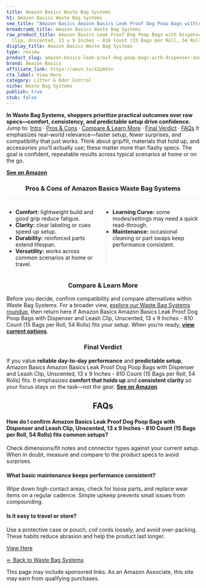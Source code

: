 ```yaml
---
title: Amazon Basics Waste Bag Systems
h1: Amazon Basics Waste Bag Systems
seo_title: "Amazon Basics Amazon Basics Leak Proof Dog Poop Bags with\u2026"
breadcrumb_title: Amazon Basics Waste Bag Systems
raw_product_title: Amazon Basics Leak Proof Dog Poop Bags with Dispenser and Leash
  Clip, Unscented, 13 x 9 Inches - 810 Count (15 Bags per Roll, 54 Rolls)
display_title: Amazon Basics Waste Bag Systems
type: review
product_slug: amazon-basics-leak-proof-dog-poop-bags-with-dispenser-and-leash-clip-un-dceaab48
brand: Amazon Basics
affiliate_link: https://amzn.to/42pAGtn
cta_label: View Here
category: Litter & Odor Control
niche: Waste Bag Systems
publish: true
stub: false
---
```


<div id="intro" class="full-width"><p><strong>In Waste Bag Systems, shoppers prioritize practical outcomes over raw specs&mdash;comfort, consistency, and predictable setup drive confidence.</strong> Jump to: <a href="#intro">Intro</a> · <a href="#pros-cons">Pros &amp; Cons</a> · <a href="#compare-more">Compare &amp; Learn More</a> · <a href="#verdict">Final Verdict</a> · <a href="#faqs">FAQs</a> It emphasizes real-world relevance&mdash;faster setup, fewer surprises, and compatibility that just works. Think about grip/fit, materials that hold up, and accessories you’ll actually use; these matter more than flashy specs. The goal is confident, repeatable results across typical scenarios at home or on the go.</p><p><a href="https://amzn.to/42pAGtn" rel="nofollow sponsored noopener" target="_blank"><strong>See on Amazon</strong></a></p></div>
<h3 id="pros-cons" style="text-align:center;">Pros &amp; Cons of Amazon Basics Waste Bag Systems</h3>
<div class="pc-grid" style="display:grid;grid-template-columns:1fr 1fr;gap:16px;border-top:1px solid #e5e7eb;padding-top:12px;">
  <ul>
    <li><strong>Comfort:</strong> lightweight build and good grip reduce fatigue.</li>
    <li><strong>Clarity:</strong> clear labeling or cues speed up setup.</li>
    <li><strong>Durability:</strong> reinforced parts extend lifespan.</li>
    <li><strong>Versatility:</strong> works across common scenarios at home or travel.</li>
  </ul>
  <ul style="border-left:1px solid #e5e7eb;padding-left:16px;">
    <li><strong>Learning Curve:</strong> some modes/settings may need a quick read-through.</li>
    <li><strong>Maintenance:</strong> occasional cleaning or part swaps keep performance consistent.</li>
  </ul>
</div>


<h3 id="compare-more" style="text-align:center;">Compare &amp; Learn More</h3>
<p>Before you decide, confirm compatibility and compare alternatives within Waste Bag Systems. For a broader view, <a href="#">explore our Waste Bag Systems roundup</a>, then return here if Amazon Basics Amazon Basics Leak Proof Dog Poop Bags with Dispenser and Leash Clip, Unscented, 13 x 9 Inches - 810 Count (15 Bags per Roll, 54 Rolls) fits your setup. When you’re ready, <a href="https://amzn.to/42pAGtn" rel="nofollow sponsored noopener" target="_blank"><strong>view current options</strong></a>.</p>

<h3 id="verdict" style="text-align:center;">Final Verdict</h3>
<p>If you value <strong>reliable day-to-day performance</strong> and <strong>predictable setup</strong>, Amazon Basics Amazon Basics Leak Proof Dog Poop Bags with Dispenser and Leash Clip, Unscented, 13 x 9 Inches - 810 Count (15 Bags per Roll, 54 Rolls) fits. It emphasizes <strong>comfort that holds up</strong> and <strong>consistent clarity</strong> so your focus stays on the task&mdash;not the gear. <a href="https://amzn.to/42pAGtn" rel="nofollow sponsored noopener" target="_blank"><strong>See on Amazon</strong></a></p>

<h2 id="faqs" style="text-align:center;">FAQs</h2>
<h4><strong>How do I confirm Amazon Basics Leak Proof Dog Poop Bags with Dispenser and Leash Clip, Unscented, 13 x 9 Inches - 810 Count (15 Bags per Roll, 54 Rolls) fits common setups?</strong></h4>
<p>Check dimensions/fit notes and connector types against your current setup. When in doubt, measure and compare to the product specs to avoid surprises.</p>
<h4><strong>What basic maintenance keeps performance consistent?</strong></h4>
<p>Wipe down high-contact areas, check for loose parts, and replace wear items on a regular cadence. Simple upkeep prevents small issues from compounding.</p>
<h4><strong>Is it easy to travel or store?</strong></h4>
<p>Use a protective case or pouch, coil cords loosely, and avoid over-packing. These habits reduce abrasion and help the product last longer.</p>

<p><a class="btn" href="https://amzn.to/42pAGtn" target="_blank" rel="nofollow sponsored noopener">View Here</a></p>
<p><a href="/roundups/litter-odor-control/waste-bag-systems/">← Back to Waste Bag Systems</a></p>
<aside class="disclosure">This page may include sponsored links. As an Amazon Associate, this site may earn from qualifying purchases.</aside>
